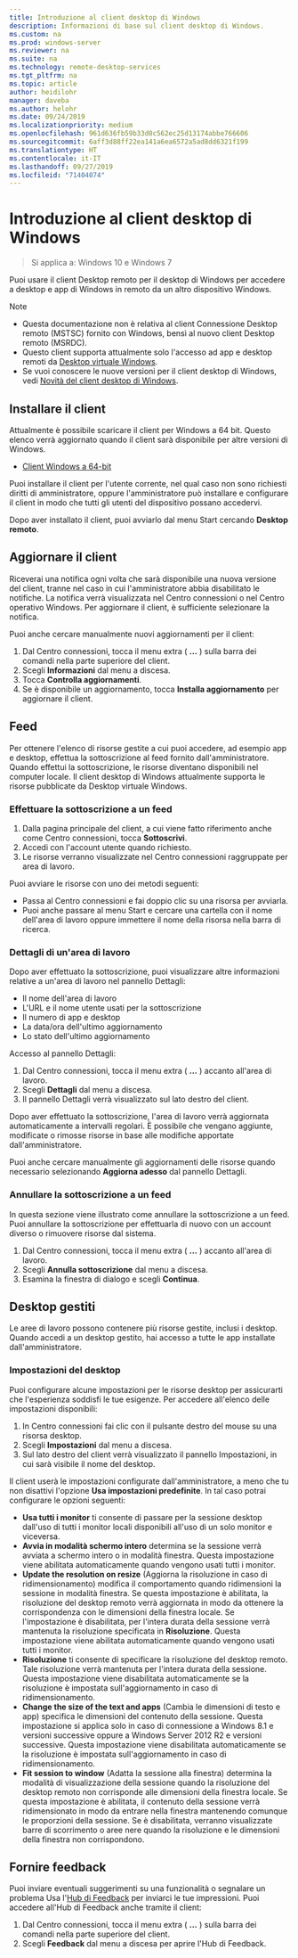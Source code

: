 ```yaml
---
title: Introduzione al client desktop di Windows
description: Informazioni di base sul client desktop di Windows.
ms.custom: na
ms.prod: windows-server
ms.reviewer: na
ms.suite: na
ms.technology: remote-desktop-services
ms.tgt_pltfrm: na
ms.topic: article
author: heidilohr
manager: daveba
ms.author: helohr
ms.date: 09/24/2019
ms.localizationpriority: medium
ms.openlocfilehash: 961d636fb59b33d0c562ec25d13174abbe766606
ms.sourcegitcommit: 6aff3d88ff22ea141a6ea6572a5ad8dd6321f199
ms.translationtype: HT
ms.contentlocale: it-IT
ms.lasthandoff: 09/27/2019
ms.locfileid: "71404074"
---
```

# <a name="get-started-with-the-windows-desktop-client"></a>Introduzione al client desktop di Windows

>Si applica a: Windows 10 e Windows 7

Puoi usare il client Desktop remoto per il desktop di Windows per accedere a desktop e app di Windows in remoto da un altro dispositivo Windows.

> [!NOTE]
> - Questa documentazione non è relativa al client Connessione Desktop remoto (MSTSC) fornito con Windows, bensì al nuovo client Desktop remoto (MSRDC).
> - Questo client supporta attualmente solo l'accesso ad app e desktop remoti da [Desktop virtuale Windows](https://aka.ms/wvd).
> - Se vuoi conoscere le nuove versioni per il client desktop di Windows, vedi [Novità del client desktop di Windows](windowsdesktop-whatsnew.md).

## <a name="install-the-client"></a>Installare il client

Attualmente è possibile scaricare il client per Windows a 64 bit. Questo elenco verrà aggiornato quando il client sarà disponibile per altre versioni di Windows.

- [Client Windows a 64-bit](https://go.microsoft.com/fwlink/?linkid=2068602)

Puoi installare il client per l'utente corrente, nel qual caso non sono richiesti diritti di amministratore, oppure l'amministratore può installare e configurare il client in modo che tutti gli utenti del dispositivo possano accedervi.

Dopo aver installato il client, puoi avviarlo dal menu Start cercando **Desktop remoto**.

## <a name="update-the-client"></a>Aggiornare il client

Riceverai una notifica ogni volta che sarà disponibile una nuova versione del client, tranne nel caso in cui l'amministratore abbia disabilitato le notifiche. La notifica verrà visualizzata nel Centro connessioni o nel Centro operativo Windows. Per aggiornare il client, è sufficiente selezionare la notifica.

Puoi anche cercare manualmente nuovi aggiornamenti per il client:

1. Dal Centro connessioni, tocca il menu extra ( **...** ) sulla barra dei comandi nella parte superiore del client.
2. Scegli **Informazioni** dal menu a discesa.
3. Tocca **Controlla aggiornamenti**.
4. Se è disponibile un aggiornamento, tocca **Installa aggiornamento** per aggiornare il client.

## <a name="feeds"></a>Feed

Per ottenere l'elenco di risorse gestite a cui puoi accedere, ad esempio app e desktop, effettua la sottoscrizione al feed fornito dall'amministratore. Quando effettui la sottoscrizione, le risorse diventano disponibili nel computer locale. Il client desktop di Windows attualmente supporta le risorse pubblicate da Desktop virtuale Windows.

### <a name="subscribe-to-a-feed"></a>Effettuare la sottoscrizione a un feed

1. Dalla pagina principale del client, a cui viene fatto riferimento anche come Centro connessioni, tocca **Sottoscrivi**.
2. Accedi con l'account utente quando richiesto.
3. Le risorse verranno visualizzate nel Centro connessioni raggruppate per area di lavoro.

Puoi avviare le risorse con uno dei metodi seguenti:

- Passa al Centro connessioni e fai doppio clic su una risorsa per avviarla.
- Puoi anche passare al menu Start e cercare una cartella con il nome dell'area di lavoro oppure immettere il nome della risorsa nella barra di ricerca.

### <a name="workspace-details"></a>Dettagli di un'area di lavoro

Dopo aver effettuato la sottoscrizione, puoi visualizzare altre informazioni relative a un'area di lavoro nel pannello Dettagli:

- Il nome dell'area di lavoro
- L'URL e il nome utente usati per la sottoscrizione
- Il numero di app e desktop
- La data/ora dell'ultimo aggiornamento
- Lo stato dell'ultimo aggiornamento

Accesso al pannello Dettagli:

1. Dal Centro connessioni, tocca il menu extra ( **...** ) accanto all'area di lavoro.
2. Scegli **Dettagli** dal menu a discesa.
3. Il pannello Dettagli verrà visualizzato sul lato destro del client.

Dopo aver effettuato la sottoscrizione, l'area di lavoro verrà aggiornata automaticamente a intervalli regolari. È possibile che vengano aggiunte, modificate o rimosse risorse in base alle modifiche apportate dall'amministratore.

Puoi anche cercare manualmente gli aggiornamenti delle risorse quando necessario selezionando **Aggiorna adesso** dal pannello Dettagli.

### <a name="unsubscribe-from-a-feed"></a>Annullare la sottoscrizione a un feed

In questa sezione viene illustrato come annullare la sottoscrizione a un feed. Puoi annullare la sottoscrizione per effettuarla di nuovo con un account diverso o rimuovere risorse dal sistema.

1. Dal Centro connessioni, tocca il menu extra ( **...** ) accanto all'area di lavoro.
2. Scegli **Annulla sottoscrizione** dal menu a discesa.
3. Esamina la finestra di dialogo e scegli **Continua**.

## <a name="managed-desktops"></a>Desktop gestiti

Le aree di lavoro possono contenere più risorse gestite, inclusi i desktop. Quando accedi a un desktop gestito, hai accesso a tutte le app installate dall'amministratore.

### <a name="desktop-settings"></a>Impostazioni del desktop

Puoi configurare alcune impostazioni per le risorse desktop per assicurarti che l'esperienza soddisfi le tue esigenze. Per accedere all'elenco delle impostazioni disponibili:

1. In Centro connessioni fai clic con il pulsante destro del mouse su una risorsa desktop.
2. Scegli **Impostazioni** dal menu a discesa.
3. Sul lato destro del client verrà visualizzato il pannello Impostazioni, in cui sarà visibile il nome del desktop.

Il client userà le impostazioni configurate dall'amministratore, a meno che tu non disattivi l'opzione **Usa impostazioni predefinite**. In tal caso potrai configurare le opzioni seguenti:

- **Usa tutti i monitor** ti consente di passare per la sessione desktop dall'uso di tutti i monitor locali disponibili all'uso di un solo monitor e viceversa.
- **Avvia in modalità schermo intero** determina se la sessione verrà avviata a schermo intero o in modalità finestra. Questa impostazione viene abilitata automaticamente quando vengono usati tutti i monitor.
- **Update the resolution on resize** (Aggiorna la risoluzione in caso di ridimensionamento) modifica il comportamento quando ridimensioni la sessione in modalità finestra. Se questa impostazione è abilitata, la risoluzione del desktop remoto verrà aggiornata in modo da ottenere la corrispondenza con le dimensioni della finestra locale. Se l'impostazione è disabilitata, per l'intera durata della sessione verrà mantenuta la risoluzione specificata in **Risoluzione**. Questa impostazione viene abilitata automaticamente quando vengono usati tutti i monitor.
- **Risoluzione** ti consente di specificare la risoluzione del desktop remoto. Tale risoluzione verrà mantenuta per l'intera durata della sessione. Questa impostazione viene disabilitata automaticamente se la risoluzione è impostata sull'aggiornamento in caso di ridimensionamento.
- **Change the size of the text and apps** (Cambia le dimensioni di testo e app) specifica le dimensioni del contenuto della sessione. Questa impostazione si applica solo in caso di connessione a Windows 8.1 e versioni successive oppure a Windows Server 2012 R2 e versioni successive. Questa impostazione viene disabilitata automaticamente se la risoluzione è impostata sull'aggiornamento in caso di ridimensionamento.
- **Fit session to window** (Adatta la sessione alla finestra) determina la modalità di visualizzazione della sessione quando la risoluzione del desktop remoto non corrisponde alle dimensioni della finestra locale. Se questa impostazione è abilitata, il contenuto della sessione verrà ridimensionato in modo da entrare nella finestra mantenendo comunque le proporzioni della sessione. Se è disabilitata, verranno visualizzate barre di scorrimento o aree nere quando la risoluzione e le dimensioni della finestra non corrispondono.

## <a name="provide-feedback"></a>Fornire feedback

Puoi inviare eventuali suggerimenti su una funzionalità o segnalare un problema Usa l'[Hub di Feedback](feedback-hub://?tabid=2&contextid=883) per inviarci le tue impressioni. Puoi accedere all'Hub di Feedback anche tramite il client:

1. Dal Centro connessioni, tocca il menu extra ( **...** ) sulla barra dei comandi nella parte superiore del client.
2. Scegli **Feedback** dal menu a discesa per aprire l'Hub di Feedback.
